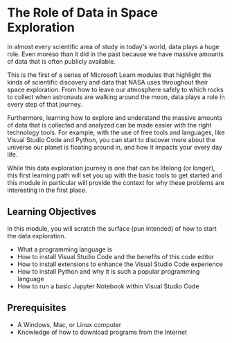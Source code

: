 # The Role of Data in Space Exploration

In almost every scientific area of study in today's world, data plays a huge role. Even moreso than it did in the past because we have massive amounts of data that is often publicly available. 

This is the first of a series of Microsoft Learn modules that highlight the kinds of scientific discovery and data that NASA uses throughout their space exploration. From how to leave our atmosphere safely to which rocks to collect when astronauts are walking around the moon, data plays a role in every step of that journey. 

Furthermore, learning how to explore and understand the massive amounts of data that is collected and analyzed can be made easier with the right technology tools. For example, with the use of free tools and languages, like Visual Studio Code and Python, you can start to discover more about the universe our planet is floating around in, and how it impacts your every day life. 

While this data exploration journey is one that can be lifelong (or longer), this first learning path will set you up with the basic tools to get started and this module in particular will provide the context for why these problems are interesting in the first place.

## Learning Objectives

In this module, you will scratch the surface (pun intended) of how to start the data exploration.

- What a programming language is
- How to install Visual Studio Code and the benefits of this code editor
- How to install extensions to enhance the Visual Studio Code experience
- How to install Python and why it is such a popular programming language
- How to run a basic Jupyter Notebook within Visual Studio Code

## Prerequisites

- A Windows, Mac, or Linux computer
- Knowledge of how to download programs from the Internet